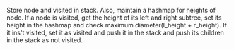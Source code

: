 Store node and visited in stack. Also, maintain a hashmap for heights of node. If a node is visited, get the height of its left and right subtree, set its height in the hashmap and ​check maximum diameter(l_height + r_height). If it ins't visited, set it as visited and push it in the stack and push its children in the stack as not visited.
